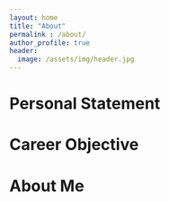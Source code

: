 ```yaml
---
layout: home
title: "About"
permalink : /about/
author_profile: true
header:
  image: /assets/img/header.jpg
---
```


# Personal Statement

# Career Objective

# About Me

